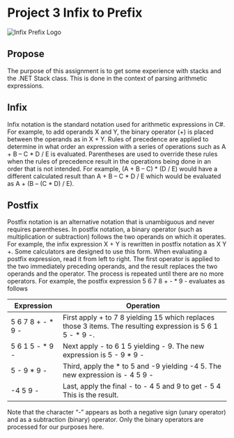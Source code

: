 # Project 3 Infix to Prefix
![Infix Prefix Logo](http://justinadamsportfolio.com/wp-content/uploads/2018/05/AboutBoxImage.jpg)
## Propose
The purpose of this assignment is to get some experience with stacks and the .NET Stack<T> class.  This is done in the context of parsing arithmetic expressions.
## Infix
Infix notation is the standard notation used for arithmetic expressions in C#.  For example, to add operands X and Y, the binary operator (+) is placed between the operands as in X + Y.  Rules of precedence are applied to determine in what order an expression with a series of operations such as A + B – C * D / E is evaluated.
Parentheses are used to override these rules when the rules of precedence result in the operations being done in an order that is not intended.  For example, (A + B – C) * (D / E) would have a different calculated result than A + B – C * D / E which would be evaluated as A + (B – (C * D) / E).
## Postfix
Postfix notation is an alternative notation that is unambiguous and never requires parentheses.  In postfix notation, a binary operator (such as multiplication or subtraction) follows the two operands on which it operates.
For example, the infix expression X + Y is rewritten in postfix notation as X Y +.  Some calculators are designed to use this form.
When evaluating a postfix expression, read it from left to right.  The first operator is applied to the two immediately preceding operands, and the result replaces the two operands and the operator.  The process is repeated until there are no more operators.
For example, the postfix expression 5  6  7  8  +  -  *  9  -  evaluates as follows

| Expression  |  Operation |
| --  |  -- |
| 5 6 7 8 + - * 9 -  |  First apply + to 7 8 yielding 15 which replaces those 3 items.  The resulting expression is 5 6 1 5 - * 9 -. |
|  5 6 1 5 - * 9 - |  Next apply - to 6 1 5 yielding - 9.  The new expression is 5 - 9 * 9 - |
|  5  - 9  *  9  -  |  Third, apply the * to 5 and -9 yielding -4 5.  The new expression is - 4 5 9 - |
|  -4 5 9 -  |  Last, apply the final - to - 4 5 and 9 to get - 5 4  This is the result. |

Note that the character “-” appears as both a negative sign (unary operator) and as a subtraction (binary) operator.  Only the binary operators are processed for our purposes here.
